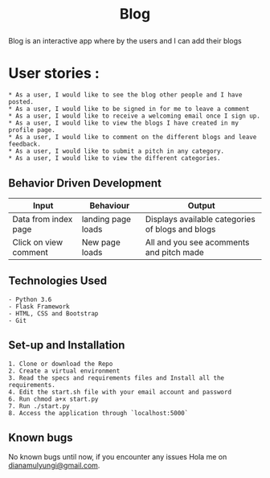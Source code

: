 # <p align="center">Blog
Blog is an interactive app where by the users and I can add their blogs

# User stories :
    * As a user, I would like to see the blog other people and I have posted.
    * As a user, I would like to be signed in for me to leave a comment
    * As a user, I would like to receive a welcoming email once I sign up.
    * As a user, I would like to view the blogs I have created in my profile page.
    * As a user, I would like to comment on the different blogs and leave feedback.
    * As a user, I would like to submit a pitch in any category.
    * As a user, I would like to view the different categories.


## Behavior Driven Development
| Input            | Behaviour                         | Output                        |
| ------------------- | ----------------------------- | ----------------------------- |
| Data from index page | landing page loads | Displays available categories of blogs and blogs |
| Click on view comment| New page loads | All and you see acomments and pitch made

## Technologies Used
    - Python 3.6
    - Flask Framework
    - HTML, CSS and Bootstrap
    - Git


## Set-up and Installation
    1. Clone or download the Repo
    2. Create a virtual environment
    3. Read the specs and requirements files and Install all the requirements.
    4. Edit the start.sh file with your email account and password 
    6. Run chmod a+x start.py
    7. Run ./start.py
    8. Access the application through `localhost:5000`

## Known bugs
No known bugs until now, if you encounter any issues Hola me on [dianamulyungi@gmail.com](dianamulyungi@gmail.com).


 
